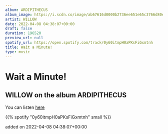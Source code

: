 ```yaml
---
album: ARDIPITHECUS
album_image: https://i.scdn.co/image/ab67616d0000b2736ee651e65c3766d80e7fcab7
artist: WILLOW
date: 2022-04-08 04:38:07+00:00
draft: false
duration: 196520
preview_url: null
spotify_url: https://open.spotify.com/track/0y60itmpH0aPKsFiGxmtnh
title: Wait a Minute!
type: music
---
```



# Wait a Minute!

## WILLOW on the album ARDIPITHECUS

You can listen [here](https://open.spotify.com/track/0y60itmpH0aPKsFiGxmtnh)

{{% spotify "0y60itmpH0aPKsFiGxmtnh" small %}}

added on 2022-04-08 04:38:07+00:00